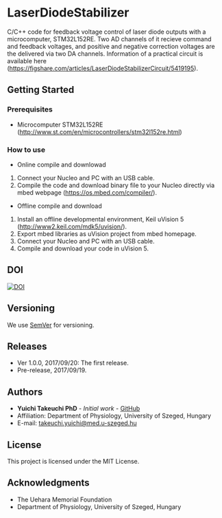 # LaserDiodeStabilizer
C/C++ code for feedback voltage control of laser diode outputs with a microcomputer, STM32L152RE. Two AD channels of it recieve command and feedback voltages, and positive and negative correction voltages are the delivered via two DA channels. Information of a practical circuit  is available here (https://figshare.com/articles/LaserDiodeStabilizerCircuit/5419195).

## Getting Started

### Prerequisites
* Microcomputer STM32L152RE (http://www.st.com/en/microcontrollers/stm32l152re.html)

### How to use
* Online compile and downlowad
1. Connect your Nucleo and PC with an USB cable.
2. Compile the code and download binary file to your Nucleo directly via mbed webpage (https://os.mbed.com/compiler/).

* Offline compile and download
1. Install an offline developmental environment, Keil uVision 5 (http://www2.keil.com/mdk5/uvision/).
2. Export mbed libraries as uVision project from mbed homepage.
4. Connect your Nucleo and PC with an USB cable.
3. Compile and download your code in uVision 5.

## DOI
[![DOI](https://zenodo.org/badge/104104021.svg)](https://zenodo.org/badge/latestdoi/104104021)

## Versioning
We use [SemVer](http://semver.org/) for versioning.

## Releases
* Ver 1.0.0, 2017/09/20: The first release.
* Pre-release, 2017/09/19.

## Authors
* **Yuichi Takeuchi PhD** - *Initial work* - [GitHub](https://github.com/yuichi-takeuchi)
* Affiliation: Department of Physiology, University of Szeged, Hungary
* E-mail: takeuchi.yuichi@med.u-szeged.hu

## License
This project is licensed under the MIT License.

## Acknowledgments
* The Uehara Memorial Foundation
* Department of Physiology, University of Szeged, Hungary


